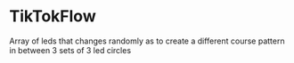 # TikTokFlow
Array of leds that changes randomly as to create a different course pattern in between 3 sets of 3 led circles
